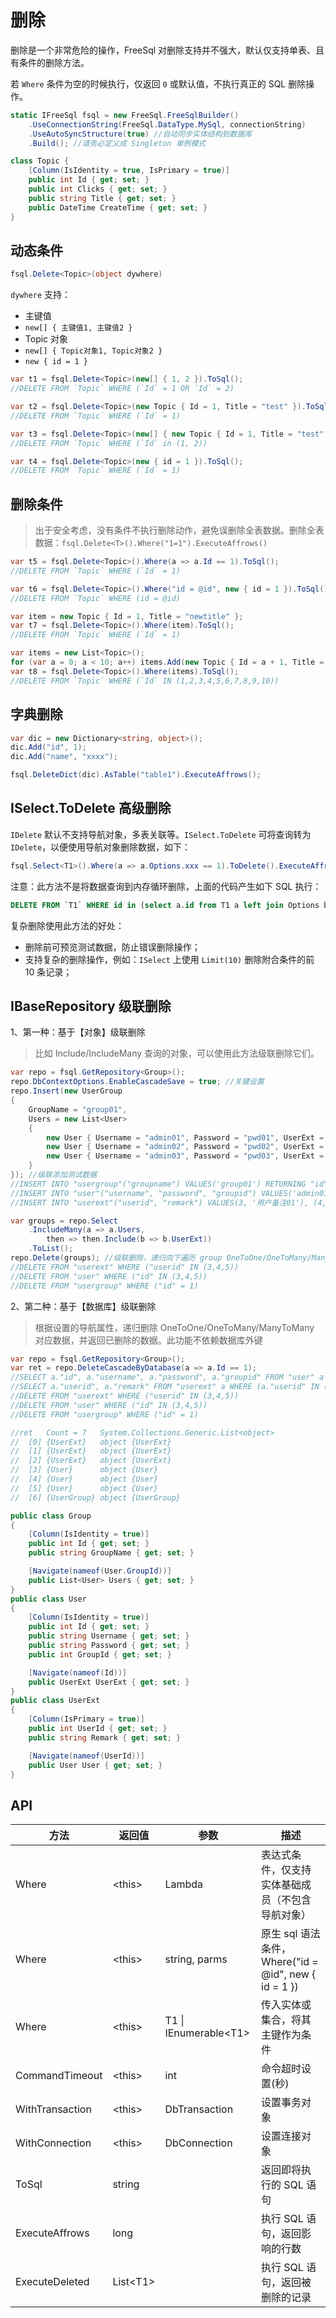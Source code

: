 # 删除

删除是一个非常危险的操作，FreeSql 对删除支持并不强大，默认仅支持单表、且有条件的删除方法。

若 `Where` 条件为空的时候执行，仅返回 `0` 或默认值，不执行真正的 SQL 删除操作。

```csharp
static IFreeSql fsql = new FreeSql.FreeSqlBuilder()
    .UseConnectionString(FreeSql.DataType.MySql, connectionString)
    .UseAutoSyncStructure(true) //自动同步实体结构到数据库
    .Build(); //请务必定义成 Singleton 单例模式

class Topic {
    [Column(IsIdentity = true, IsPrimary = true)]
    public int Id { get; set; }
    public int Clicks { get; set; }
    public string Title { get; set; }
    public DateTime CreateTime { get; set; }
}
```

## 动态条件
```csharp
fsql.Delete<Topic>(object dywhere)
```

`dywhere` 支持：

* 主键值
* `new[] { 主键值1, 主键值2 }`
* Topic 对象
* `new[] { Topic对象1, Topic对象2 }`
* `new { id = 1 }`

```csharp
var t1 = fsql.Delete<Topic>(new[] { 1, 2 }).ToSql();
//DELETE FROM `Topic` WHERE (`Id` = 1 OR `Id` = 2)

var t2 = fsql.Delete<Topic>(new Topic { Id = 1, Title = "test" }).ToSql();
//DELETE FROM `Topic` WHERE (`Id` = 1)

var t3 = fsql.Delete<Topic>(new[] { new Topic { Id = 1, Title = "test" }, new Topic { Id = 2, Title = "test" } }).ToSql();
//DELETE FROM `Topic` WHERE (`Id` in (1, 2))

var t4 = fsql.Delete<Topic>(new { id = 1 }).ToSql();
//DELETE FROM `Topic` WHERE (`Id` = 1)
```

## 删除条件

> 出于安全考虑，没有条件不执行删除动作，避免误删除全表数据。删除全表数据：`fsql.Delete<T>().Where("1=1").ExecuteAffrows()`

```csharp
var t5 = fsql.Delete<Topic>().Where(a => a.Id == 1).ToSql();
//DELETE FROM `Topic` WHERE (`Id` = 1)

var t6 = fsql.Delete<Topic>().Where("id = @id", new { id = 1 }).ToSql();
//DELETE FROM `Topic` WHERE (id = @id)

var item = new Topic { Id = 1, Title = "newtitle" };
var t7 = fsql.Delete<Topic>().Where(item).ToSql();
//DELETE FROM `Topic` WHERE (`Id` = 1)

var items = new List<Topic>();
for (var a = 0; a < 10; a++) items.Add(new Topic { Id = a + 1, Title = $"newtitle{a}", Clicks = a * 100 });
var t8 = fsql.Delete<Topic>().Where(items).ToSql();
//DELETE FROM `Topic` WHERE (`Id` IN (1,2,3,4,5,6,7,8,9,10))
```

## 字典删除

```csharp
var dic = new Dictionary<string, object>();
dic.Add("id", 1);
dic.Add("name", "xxxx");

fsql.DeleteDict(dic).AsTable("table1").ExecuteAffrows();
```

## ISelect.ToDelete 高级删除

`IDelete` 默认不支持导航对象，多表关联等。`ISelect.ToDelete` 可将查询转为 `IDelete`，以便使用导航对象删除数据，如下：

```csharp
fsql.Select<T1>().Where(a => a.Options.xxx == 1).ToDelete().ExecuteAffrows();
```

注意：此方法不是将数据查询到内存循环删除，上面的代码产生如下 SQL 执行：

```sql
DELETE FROM `T1` WHERE id in (select a.id from T1 a left join Options b on b.t1id = a.id where b.xxx = 1)
```

复杂删除使用此方法的好处：

- 删除前可预览测试数据，防止错误删除操作；
- 支持复杂的删除操作，例如：`ISelect` 上使用 `Limit(10)` 删除附合条件的前 10 条记录；

## IBaseRepository 级联删除

1、第一种：基于【对象】级联删除

> 比如 Include/IncludeMany 查询的对象，可以使用此方法级联删除它们。

```csharp
var repo = fsql.GetRepository<Group>();
repo.DbContextOptions.EnableCascadeSave = true; //关键设置
repo.Insert(new UserGroup
{
    GroupName = "group01",
    Users = new List<User>
    {
        new User { Username = "admin01", Password = "pwd01", UserExt = new UserExt { Remark = "用户备注01" } },
        new User { Username = "admin02", Password = "pwd02", UserExt = new UserExt { Remark = "用户备注02" } },
        new User { Username = "admin03", Password = "pwd03", UserExt = new UserExt { Remark = "用户备注03" } },
    }
}); //级联添加测试数据
//INSERT INTO "usergroup"("groupname") VALUES('group01') RETURNING "id"
//INSERT INTO "user"("username", "password", "groupid") VALUES('admin01', 'pwd01', 1), ('admin02', 'pwd02', 1), ('admin03', 'pwd03', 1) RETURNING "id" as "Id", "username" as "Username", "password" as "Password", "groupid" as "GroupId"
//INSERT INTO "userext"("userid", "remark") VALUES(3, '用户备注01'), (4, '用户备注02'), (5, '用户备注03')

var groups = repo.Select
    .IncludeMany(a => a.Users,
        then => then.Include(b => b.UserExt))
    .ToList();
repo.Delete(groups); //级联删除，递归向下遍历 group OneToOne/OneToMany/ManyToMany 导航属性
//DELETE FROM "userext" WHERE ("userid" IN (3,4,5))
//DELETE FROM "user" WHERE ("id" IN (3,4,5))
//DELETE FROM "usergroup" WHERE ("id" = 1)
```

2、第二种：基于【数据库】级联删除

> 根据设置的导航属性，递归删除 OneToOne/OneToMany/ManyToMany 对应数据，并返回已删除的数据。此功能不依赖数据库外键

```csharp
var repo = fsql.GetRepository<Group>();
var ret = repo.DeleteCascadeByDatabase(a => a.Id == 1);
//SELECT a."id", a."username", a."password", a."groupid" FROM "user" a WHERE (a."groupid" = 1)
//SELECT a."userid", a."remark" FROM "userext" a WHERE (a."userid" IN (3,4,5))
//DELETE FROM "userext" WHERE ("userid" IN (3,4,5))
//DELETE FROM "user" WHERE ("id" IN (3,4,5))
//DELETE FROM "usergroup" WHERE ("id" = 1)

//ret   Count = 7	System.Collections.Generic.List<object>
//  [0]	{UserExt}	object {UserExt}
//  [1]	{UserExt}	object {UserExt}
//  [2]	{UserExt}	object {UserExt}
//  [3]	{User}	    object {User}
//  [4]	{User}	    object {User}
//  [5]	{User}  	object {User}
//  [6]	{UserGroup}	object {UserGroup}

public class Group
{
    [Column(IsIdentity = true)]
    public int Id { get; set; }
    public string GroupName { get; set; }

    [Navigate(nameof(User.GroupId))]
    public List<User> Users { get; set; }
}
public class User
{
    [Column(IsIdentity = true)]
    public int Id { get; set; }
    public string Username { get; set; }
    public string Password { get; set; }
    public int GroupId { get; set; }

    [Navigate(nameof(Id))]
    public UserExt UserExt { get; set; }
}
public class UserExt
{
    [Column(IsPrimary = true)]
    public int UserId { get; set; }
    public string Remark { get; set; }

    [Navigate(nameof(UserId))]
    public User User { get; set; }
}
```

## API

| 方法            | 返回值     | 参数                    | 描述                                                 |
| --------------- | ---------- | ----------------------- | ---------------------------------------------------- |
| Where           | \<this\>   | Lambda                  | 表达式条件，仅支持实体基础成员（不包含导航对象）     |
| Where           | \<this\>   | string, parms           | 原生 sql 语法条件，Where("id = @id", new { id = 1 }) |
| Where           | \<this\>   | T1 \| IEnumerable\<T1\> | 传入实体或集合，将其主键作为条件                     |
| CommandTimeout  | \<this\>   | int                     | 命令超时设置(秒)                                     |
| WithTransaction | \<this\>   | DbTransaction           | 设置事务对象                                         |
| WithConnection  | \<this\>   | DbConnection            | 设置连接对象                                         |
| ToSql           | string     |                         | 返回即将执行的 SQL 语句                              |
| ExecuteAffrows  | long       |                         | 执行 SQL 语句，返回影响的行数                        |
| ExecuteDeleted  | List\<T1\> |                         | 执行 SQL 语句，返回被删除的记录                      |
